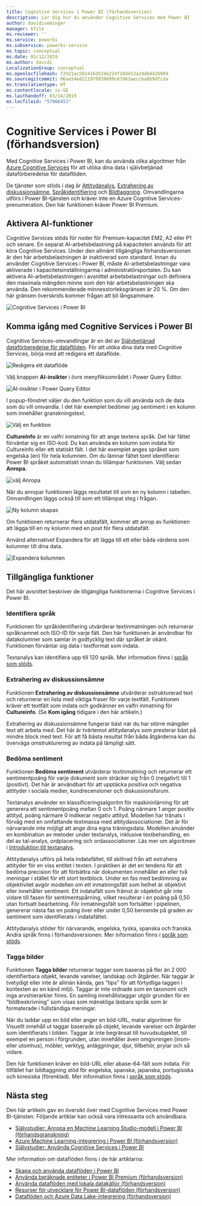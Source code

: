```yaml
---
title: Cognitive Services i Power BI (förhandsversion)
description: Lär dig hur du använder Cognitive Services med Power BI
author: davidiseminger
manager: kfile
ms.reviewer: ''
ms.service: powerbi
ms.subservice: powerbi-service
ms.topic: conceptual
ms.date: 03/12/2019
ms.author: davidi
LocalizationGroup: conceptual
ms.openlocfilehash: f2921ac581416d519e224f10de53a24db442b969
ms.sourcegitcommit: 06ae54ed221979939699c67d63aeccba8b9dfcda
ms.translationtype: HT
ms.contentlocale: sv-SE
ms.lasthandoff: 03/14/2019
ms.locfileid: "57966453"
---
```

# <a name="cognitive-services-in-power-bi-preview"></a>Cognitive Services i Power BI (förhandsversion)

Med Cognitive Services i Power BI, kan du använda olika algoritmer från [Azure Cognitive Services](https://azure.microsoft.com/services/cognitive-services/) för att utöka dina data i självbetjänad dataförberedelse för dataflöden.

De tjänster som stöds i dag är [Attitydanalys](https://docs.microsoft.com/azure/cognitive-services/text-analytics/how-tos/text-analytics-how-to-sentiment-analysis), [Extrahering av diskussionsämne](https://docs.microsoft.com/azure/cognitive-services/text-analytics/how-tos/text-analytics-how-to-keyword-extraction), [Språkidentifiering](https://docs.microsoft.com/azure/cognitive-services/text-analytics/how-tos/text-analytics-how-to-language-detection) och [Bildtaggning](https://docs.microsoft.com/azure/cognitive-services/computer-vision/concept-tagging-images). Omvandlingarna utförs i Power BI-tjänsten och kräver inte en Azure Cognitive Services-prenumeration. Den här funktionen kräver Power BI Premium.

## <a name="enabling-ai-features"></a>**Aktivera AI-funktioner**

Cognitive Services stöds för noder för Premium-kapacitet EM2, A2 eller P1 och senare. En separat AI-arbetsbelastning på kapaciteten används för att köra Cognitive Services. Under den allmänt tillgängliga förhandsversionen är den här arbetsbelastningen är inaktiverad som standard. Innan du använder Cognitive Services i Power BI, måste AI-arbetsbelastningar vara aktiverade i kapacitetsinställningarma i administratörsportalen. Du kan aktivera AI-arbetsbelastningen i avsnittet arbetsbelastningar och definiera den maximala mängden minne som den här arbetsbelastningen ska använda. Den rekommenderade minnesstorleksgränsen är 20 %. Om den här gränsen överskrids kommer frågan att bli långsammare.

![Cognitive Services i Power BI](media/service-cognitive-services/cognitive-services_01.png)

## <a name="getting-started-with-cognitive-services-in-power-bi"></a>**Komma igång med Cognitive Services i Power BI**

Cognitive Services-omvandlingar är en del av [Självbetjänad dataförberedelse för dataflöden](https://powerbi.microsoft.com/blog/introducing-power-bi-data-prep-wtih-dataflows/). För att utöka dina data med Cognitive Services, börja med att redigera ett dataflöde.

![Redigera ett dataflöde](media/service-cognitive-services/cognitive-services_02.png)

Välj knappen **AI-insikter** i övre menyfliksområdet i Power Query Editor.

![AI-insikter i Power Query Editor](media/service-cognitive-services/cognitive-services_03.png)

I popup-fönstret väljer du den funktion som du vill använda och de data som du vill omvandla. I det här exemplet bedömer jag sentiment i en kolumn som innehåller granskningstext.

![Välj en funktion](media/service-cognitive-services/cognitive-services_04.png)

**CultureInfo** är en valfri inmatning för att ange textens språk. Det här fältet förväntar sig en ISO-kod. Du kan använda en kolumn som indata för Cultureinfo eller ett statiskt fält. I det här exemplet anges språket som engelska (en) för hela kolumnen. Om du lämnar fältet tomt identifierar Power BI språket automatiskt innan du tillämpar funktionen. Välj sedan **Anropa.**

![välj Anropa](media/service-cognitive-services/cognitive-services_05.png)

När du anropar funktionen läggs resultatet till som en ny kolumn i tabellen. Omvandlingen läggs också till som ett tillämpat steg i frågan.

![Ny kolumn skapas](media/service-cognitive-services/cognitive-services_06.png)

Om funktionen returnerar flera utdatafält, kommer att anrop av funktionen att lägga till en ny kolumn med en post för flera utdatafält.

Använd alternativet Expandera för att lägga till ett eller båda värdena som kolumner till dina data.

![Expandera kolumnen](media/service-cognitive-services/cognitive-services_07.png)

## <a name="available-functions"></a>**Tillgängliga funktioner**

Det här avsnittet beskriver de tillgängliga funktionerna i Cognitive Services i Power BI.

### <a name="detect-language"></a>**Identifiera språk**

Funktionen för språkidentifiering utvärderar textinmatningen och returnerar språknamnet och ISO-ID för varje fält. Den här funktionen är användbar för datakolumner som samlar in godtycklig text där språket är okänt. Funktionen förväntar sig data i textformat som indata.

Textanalys kan identifiera upp till 120 språk. Mer information finns i [språk som stöds](https://docs.microsoft.com/azure/cognitive-services/text-analytics/text-analytics-supported-languages).

### <a name="extract-key-phrases"></a>**Extrahering av diskussionsämne**

Funktionen **Extrahering av diskussionsämne** utvärderar ostrukturerad text och returnerar en lista med viktiga fraser för varje textfält. Funktionen kräver ett textfält som indata och godkänner en valfri inmatning för **Cultureinfo**. (Se **Kom igång** tidigare i den här artikeln.)

Extrahering av diskussionsämne fungerar bäst när du har större mängder text att arbeta med. Det här är tvärtemot attitydanalys som presterar bäst på mindre block med text. För att få bästa resultat från båda åtgärderna kan du överväga omstrukturering av indata på lämpligt sätt.

### <a name="score-sentiment"></a>**Bedöma sentiment**

Funktionen **Bedöma sentiment** utvärderar textinmatning och returnerar ett sentimentpoäng för varje dokument som sträcker sig från 0 (negativt) till 1 (positivt). Det här är användbart för att upptäcka positiva och negativa attityder i sociala medier, kundrecensioner och diskussionsforum.

Textanalys använder en klassificeringsalgoritm för maskininlärning för att generera ett sentimentpoäng mellan 0 och 1. Poäng närmare 1 anger positiv attityd, poäng närmare 0 indikerar negativ attityd. Modellen har tränats i förväg med en omfattande textmassa med attitydassociationer. Det är för närvarande inte möjligt att ange dina egna träningsdata. Modellen använder en kombination av metoder under textanalys, inklusive textbehandling, en del av tal-analys, ordplacering och ordassociationer. Läs mer om algoritmen i [Introduktion till textanalys](https://blogs.technet.microsoft.com/machinelearning/2015/04/08/introducing-text-analytics-in-the-azure-ml-marketplace/).

Attitydanalys utförs på hela indatafältet, till skillnad från att extrahera attityder för en viss entitet i texten. I praktiken är det en tendens för att bedöma precision för att förbättra när dokumenten innehåller en eller två meningar i stället för ett stort textblock. Under en fas med bedömning av objektivitet avgör modellen om ett inmatningsfält som helhet är objektivt eller innehåller sentiment. Ett indatafält som främst är objektivt går inte vidare till fasen för sentimentspårning, vilket resulterar i en poäng på 0,50 utan fortsatt bearbetning. För inmatningsfält som fortsätter i pipelinen, genererar nästa fas en poäng över eller under 0,50 beroende på graden av sentiment som identifierats i indatafältet.

Attitydanalys stöder för närvarande, engelska, tyska, spanska och franska. Andra språk finns i förhandsversionen. Mer information finns i [språk som stöds](https://docs.microsoft.com/azure/cognitive-services/text-analytics/text-analytics-supported-languages).

### <a name="tag-images"></a>**Tagga bilder**

Funktionen **Tagga bilder** returnerar taggar som baseras på fler än 2 000 identifierbara objekt, levande varelser, landskap och åtgärder. När taggar är tvetydigt eller inte är allmän kända, ges ”tips” för att förtydliga taggen i kontexten av en känd miljö. Taggar är inte ordnade som en taxonomi och inga arvshierarkier finns. En samling innehållstaggar utgör grunden för en ”bildbeskrivning” som visas som mänskliga läsbara språk som är formaterade i fullständiga meningar.

När du laddar upp en bild eller anger en bild-URL, matar algoritmer för Visuellt innehåll ut taggar baserade på objekt, levande varelser och åtgärder som identifierats i bilden. Taggar är inte begränsat till huvudsubjektet, till exempel en person i förgrunden, utan innehåller även omgivningen (inom- eller utomhus), möbler, verktyg, anläggningar, djur, tillbehör, prylar och så vidare.

Den här funktionen kräver en bild-URL eller abase-64-fält som indata. För tillfället har bildtaggning stöd för engelska, spanska, japanska, portugisiska och kinesiska (förenklad). Mer information finns i [språk som stöds](https://docs.microsoft.com/rest/api/cognitiveservices/computervision/tagimage/tagimage#uri-parameters).

## <a name="next-steps"></a>Nästa steg

Den här artikeln gav en översikt över med Cognitive Services med Power BI-tjänsten. Följande artiklar kan också vara intressanta och användbara. 

* [Självstudier: Anropa en Machine Learning Studio-modell i Power BI (förhandsgranskning)](service-tutorial-invoke-machine-learning-model.md)
* [Azure Machine Learning-integrering i Power BI (förhandsversion)](service-machine-learning-integration.md)
* [Självstudier: Använda Cognitive Services i Power BI](service-tutorial-use-cognitive-services.md)


Mer information om dataflöden finns i de här artiklarna:
* [Skapa och använda dataflöden i Power BI](service-dataflows-create-use.md)
* [Använda beräknade entiteter i Power BI Premium (förhandsversion)](service-dataflows-computed-entities-premium.md)
* [Använda dataflöden med lokala datakällor (förhandsversion)](service-dataflows-on-premises-gateways.md)
* [Resurser för utvecklare för Power BI-dataflöden (förhandsversion)](service-dataflows-developer-resources.md)
* [Dataflöden och Azure Data Lake-integrering (förhandsversion)](service-dataflows-azure-data-lake-integration.md)